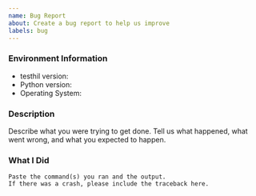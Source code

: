 ```yaml
---
name: Bug Report
about: Create a bug report to help us improve
labels: bug
---
```


<!-- Please search existing issues to avoid creating duplicates. -->

### Environment Information

-   testhil version:
-   Python version:
-   Operating System:

### Description

Describe what you were trying to get done.
Tell us what happened, what went wrong, and what you expected to happen.

### What I Did

```
Paste the command(s) you ran and the output.
If there was a crash, please include the traceback here.
```
